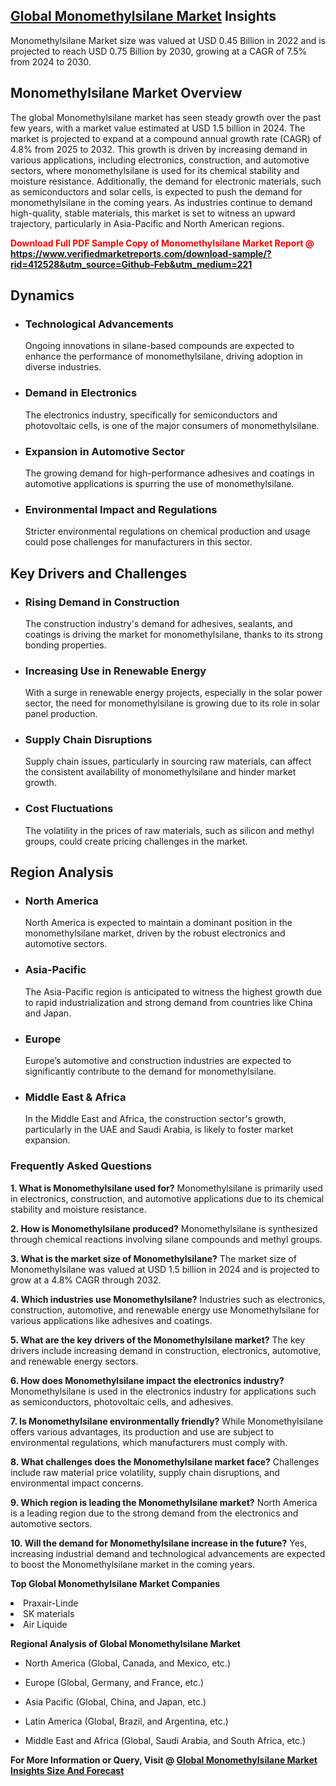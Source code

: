 <h2><a href="https://www.verifiedmarketreports.com/download-sample/?rid=412528&amp;utm_source=Github&amp;utm_medium=221" target="_blank">Global Monomethylsilane Market</a> Insights</h2><p>Monomethylsilane Market size was valued at USD 0.45 Billion in 2022 and is projected to reach USD 0.75 Billion by 2030, growing at a CAGR of 7.5% from 2024 to 2030.</p><p> <h2>Monomethylsilane Market Overview</h2> <p>The global Monomethylsilane market has seen steady growth over the past few years, with a market value estimated at USD 1.5 billion in 2024. The market is projected to expand at a compound annual growth rate (CAGR) of 4.8% from 2025 to 2032. This growth is driven by increasing demand in various applications, including electronics, construction, and automotive sectors, where monomethylsilane is used for its chemical stability and moisture resistance. Additionally, the demand for electronic materials, such as semiconductors and solar cells, is expected to push the demand for monomethylsilane in the coming years. As industries continue to demand high-quality, stable materials, this market is set to witness an upward trajectory, particularly in Asia-Pacific and North American regions.</p> <p><b><p><span class=""><span style="color: #ff0000;"><strong>Download Full PDF Sample Copy of Monomethylsilane Market Report</strong> @ </span><a href="https://www.verifiedmarketreports.com/download-sample/?rid=412528&amp;utm_source=Github-Feb&amp;utm_medium=221" target="_blank">https://www.verifiedmarketreports.com/download-sample/?rid=412528&amp;utm_source=Github-Feb&amp;utm_medium=221</a></span></p></b></p> <h2>Dynamics</h2> <ul> <li><h3>Technological Advancements</h3> Ongoing innovations in silane-based compounds are expected to enhance the performance of monomethylsilane, driving adoption in diverse industries.</li> <li><h3>Demand in Electronics</h3> The electronics industry, specifically for semiconductors and photovoltaic cells, is one of the major consumers of monomethylsilane.</li> <li><h3>Expansion in Automotive Sector</h3> The growing demand for high-performance adhesives and coatings in automotive applications is spurring the use of monomethylsilane.</li> <li><h3>Environmental Impact and Regulations</h3> Stricter environmental regulations on chemical production and usage could pose challenges for manufacturers in this sector.</li> </ul> <h2>Key Drivers and Challenges</h2> <ul> <li><h3>Rising Demand in Construction</h3> The construction industry's demand for adhesives, sealants, and coatings is driving the market for monomethylsilane, thanks to its strong bonding properties.</li> <li><h3>Increasing Use in Renewable Energy</h3> With a surge in renewable energy projects, especially in the solar power sector, the need for monomethylsilane is growing due to its role in solar panel production.</li> <li><h3>Supply Chain Disruptions</h3> Supply chain issues, particularly in sourcing raw materials, can affect the consistent availability of monomethylsilane and hinder market growth.</li> <li><h3>Cost Fluctuations</h3> The volatility in the prices of raw materials, such as silicon and methyl groups, could create pricing challenges in the market.</li> </ul> <h2>Region Analysis</h2> <ul> <li><h3>North America</h3> North America is expected to maintain a dominant position in the monomethylsilane market, driven by the robust electronics and automotive sectors.</li> <li><h3>Asia-Pacific</h3> The Asia-Pacific region is anticipated to witness the highest growth due to rapid industrialization and strong demand from countries like China and Japan.</li> <li><h3>Europe</h3> Europe’s automotive and construction industries are expected to significantly contribute to the demand for monomethylsilane.</li> <li><h3>Middle East & Africa</h3> In the Middle East and Africa, the construction sector's growth, particularly in the UAE and Saudi Arabia, is likely to foster market expansion.</li> </ul> <h3>Frequently Asked Questions</h3> <p><b>1. What is Monomethylsilane used for?</b> Monomethylsilane is primarily used in electronics, construction, and automotive applications due to its chemical stability and moisture resistance.</p> <p><b>2. How is Monomethylsilane produced?</b> Monomethylsilane is synthesized through chemical reactions involving silane compounds and methyl groups.</p> <p><b>3. What is the market size of Monomethylsilane?</b> The market size of Monomethylsilane was valued at USD 1.5 billion in 2024 and is projected to grow at a 4.8% CAGR through 2032.</p> <p><b>4. Which industries use Monomethylsilane?</b> Industries such as electronics, construction, automotive, and renewable energy use Monomethylsilane for various applications like adhesives and coatings.</p> <p><b>5. What are the key drivers of the Monomethylsilane market?</b> The key drivers include increasing demand in construction, electronics, automotive, and renewable energy sectors.</p> <p><b>6. How does Monomethylsilane impact the electronics industry?</b> Monomethylsilane is used in the electronics industry for applications such as semiconductors, photovoltaic cells, and adhesives.</p> <p><b>7. Is Monomethylsilane environmentally friendly?</b> While Monomethylsilane offers various advantages, its production and use are subject to environmental regulations, which manufacturers must comply with.</p> <p><b>8. What challenges does the Monomethylsilane market face?</b> Challenges include raw material price volatility, supply chain disruptions, and environmental impact concerns.</p> <p><b>9. Which region is leading the Monomethylsilane market?</b> North America is a leading region due to the strong demand from the electronics and automotive sectors.</p> <p><b>10. Will the demand for Monomethylsilane increase in the future?</b> Yes, increasing industrial demand and technological advancements are expected to boost the Monomethylsilane market in the coming years.</p> </p><p><strong>Top Global Monomethylsilane Market Companies</strong></p><div data-test-id=""><p><li>Praxair-Linde</li><li> SK materials</li><li> Air Liquide</li></p><div><strong>Regional Analysis of&nbsp;Global Monomethylsilane Market</strong></div><ul><li dir="ltr"><p dir="ltr">North America&nbsp;(Global, Canada, and Mexico, etc.)</p></li><li dir="ltr"><p dir="ltr">Europe (Global, Germany, and France, etc.)</p></li><li dir="ltr"><p dir="ltr">Asia Pacific&nbsp;(Global, China, and Japan, etc.)</p></li><li dir="ltr"><p dir="ltr">Latin America&nbsp;(Global, Brazil, and Argentina, etc.)</p></li><li dir="ltr">Middle East and Africa&nbsp;(Global, Saudi Arabia, and South Africa, etc.)</li></ul><p><strong>For More Information or Query, Visit @&nbsp;</strong><strong><a href="https://www.verifiedmarketreports.com/product/monomethylsilane-market/?utm_source=Github&amp;utm_medium=221" target="_blank">Global Monomethylsilane Market Insights Size And Forecast</a></strong></p></div>
